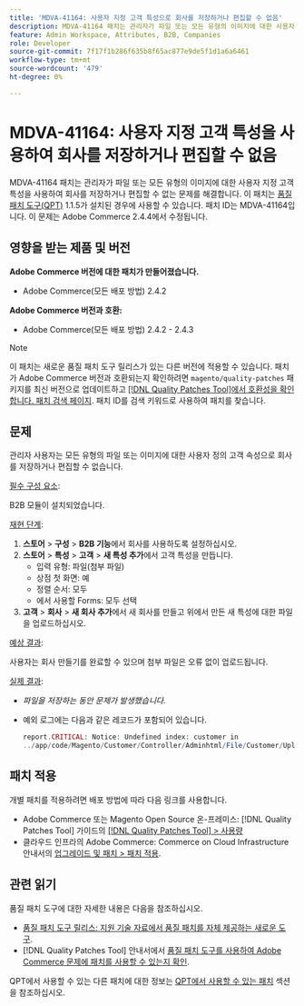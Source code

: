 ```yaml
---
title: 'MDVA-41164: 사용자 지정 고객 특성으로 회사를 저장하거나 편집할 수 없음'
description: MDVA-41164 패치는 관리자가 파일 또는 모든 유형의 이미지에 대한 사용자 지정 고객 특성을 사용하여 회사를 저장하거나 편집할 수 없는 문제를 해결합니다. 이 패치는 [Quality Patches Tool (QPT)](https://experienceleague.adobe.com/en/docs/commerce-knowledge-base/kb/announcements/commerce-announcements/magento-quality-patches-released-new-tool-to-self-serve-quality-patches) 1.1.5가 설치된 경우 사용할 수 있습니다. 패치 ID는 MDVA-41164입니다. 이 문제는 Adobe Commerce 2.4.4에서 수정됩니다.
feature: Admin Workspace, Attributes, B2B, Companies
role: Developer
source-git-commit: 7f17f1b286f635b8f65ac877e9de5f1d1a6a6461
workflow-type: tm+mt
source-wordcount: '479'
ht-degree: 0%

---
```


# MDVA-41164: 사용자 지정 고객 특성을 사용하여 회사를 저장하거나 편집할 수 없음

MDVA-41164 패치는 관리자가 파일 또는 모든 유형의 이미지에 대한 사용자 지정 고객 특성을 사용하여 회사를 저장하거나 편집할 수 없는 문제를 해결합니다. 이 패치는 [품질 패치 도구(QPT)](https://experienceleague.adobe.com/en/docs/commerce-knowledge-base/kb/announcements/commerce-announcements/magento-quality-patches-released-new-tool-to-self-serve-quality-patches) 1.1.5가 설치된 경우에 사용할 수 있습니다. 패치 ID는 MDVA-41164입니다. 이 문제는 Adobe Commerce 2.4.4에서 수정됩니다.

## 영향을 받는 제품 및 버전

**Adobe Commerce 버전에 대한 패치가 만들어졌습니다.**

* Adobe Commerce(모든 배포 방법) 2.4.2

**Adobe Commerce 버전과 호환:**

* Adobe Commerce(모든 배포 방법) 2.4.2 - 2.4.3

>[!NOTE]
>
>이 패치는 새로운 품질 패치 도구 릴리스가 있는 다른 버전에 적용할 수 있습니다. 패치가 Adobe Commerce 버전과 호환되는지 확인하려면 `magento/quality-patches` 패키지를 최신 버전으로 업데이트하고 [[!DNL Quality Patches Tool]에서 호환성을 확인합니다. 패치 검색 페이지](https://experienceleague.adobe.com/en/docs/commerce-knowledge-base/kb/announcements/commerce-announcements/magento-quality-patches-released-new-tool-to-self-serve-quality-patches). 패치 ID를 검색 키워드로 사용하여 패치를 찾습니다.

## 문제

관리자 사용자는 모든 유형의 파일 또는 이미지에 대한 사용자 정의 고객 속성으로 회사를 저장하거나 편집할 수 없습니다.

<u>필수 구성 요소</u>:

B2B 모듈이 설치되었습니다.

<u>재현 단계</u>:

1. **스토어** > **구성** > **B2B 기능**&#x200B;에서 회사를 사용하도록 설정하십시오.
1. **스토어** > **특성** > **고객** > **새 특성 추가**&#x200B;에서 고객 특성을 만듭니다.
   * 입력 유형: 파일(첨부 파일)
   * 상점 첫 화면: 예
   * 정렬 순서: 모두
   * 에서 사용할 Forms: 모두 선택
1. **고객** > **회사** > **새 회사 추가**&#x200B;에서 새 회사를 만들고 위에서 만든 새 특성에 대한 파일을 업로드하십시오.

<u>예상 결과</u>:

사용자는 회사 만들기를 완료할 수 있으며 첨부 파일은 오류 없이 업로드됩니다.

<u>실제 결과</u>:

* *파일을 저장하는 동안 문제가 발생했습니다.*
* 예외 로그에는 다음과 같은 레코드가 포함되어 있습니다.

  ```php
  report.CRITICAL: Notice: Undefined index: customer in
  ../app/code/Magento/Customer/Controller/Adminhtml/File/Customer/Upload.php on line 69
  ```

## 패치 적용

개별 패치를 적용하려면 배포 방법에 따라 다음 링크를 사용합니다.

* Adobe Commerce 또는 Magento Open Source 온-프레미스: [!DNL Quality Patches Tool] 가이드의 [[!DNL Quality Patches Tool] > 사용량](/help/tools/quality-patches-tool/usage.md)
* 클라우드 인프라의 Adobe Commerce: Commerce on Cloud Infrastructure 안내서의 [업그레이드 및 패치 > 패치 적용](https://experienceleague.adobe.com/docs/commerce-cloud-service/user-guide/develop/upgrade/apply-patches.html).

## 관련 읽기

품질 패치 도구에 대한 자세한 내용은 다음을 참조하십시오.

* [품질 패치 도구 릴리스: 지원 기술 자료에서 품질 패치를 자체 제공하는 새로운 도구](https://experienceleague.adobe.com/en/docs/commerce-knowledge-base/kb/announcements/commerce-announcements/magento-quality-patches-released-new-tool-to-self-serve-quality-patches).
* [!DNL Quality Patches Tool] 안내서에서 [품질 패치 도구를 사용하여 Adobe Commerce 문제에 패치를 사용할 수 있는지 확인](/help/tools/quality-patches-tool/patches-available-in-qpt/check-patch-for-magento-issue-with-magento-quality-patches.md).

QPT에서 사용할 수 있는 다른 패치에 대한 정보는 [QPT에서 사용할 수 있는 패치](https://support.magento.com/hc/en-us/sections/360010506631-Patches-available-in-MQP-tool-) 섹션을 참조하십시오.
